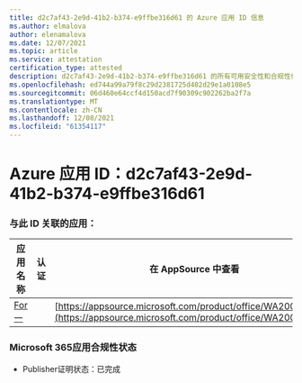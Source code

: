 ```yaml
---
title: d2c7af43-2e9d-41b2-b374-e9ffbe316d61 的 Azure 应用 ID 信息
ms.author: elmalova
author: elenamalova
ms.date: 12/07/2021
ms.topic: article
ms.service: attestation
certification_type: attested
description: d2c7af43-2e9d-41b2-b374-e9ffbe316d61 的所有可用安全性和合规性信息。
ms.openlocfilehash: ed744a99a79f8c29d2381725d402d29e1a0108e5
ms.sourcegitcommit: 06d460e64ccf4d150acd7f90309c902262ba2f7a
ms.translationtype: MT
ms.contentlocale: zh-CN
ms.lasthandoff: 12/08/2021
ms.locfileid: "61354117"
---
```

# <a name="azure-app-id-d2c7af43-2e9d-41b2-b374-e9ffbe316d61"></a>Azure 应用 ID：d2c7af43-2e9d-41b2-b374-e9ffbe316d61


### <a name="apps-associated-with-this-id"></a>与此 ID 关联的应用：
| **应用名称** | **认证** | **在 AppSource 中查看** |
|--------------|---------------|-----------------------|
| [For一](https://docs.microsoft.com/microsoft-365-app-certification/forward/WA200002916) |  | [https://appsource.microsoft.com/product/office/WA200002916](https://appsource.microsoft.com/product/office/WA200002916) |

### <a name="microsoft-365-app-compliance-status"></a>Microsoft 365应用合规性状态
- Publisher证明状态：已完成
